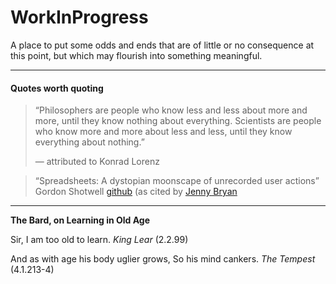 # WorkInProgress

A place to put some odds and ends that are of little or no consequence at this point, but which may flourish into something meaningful.

---

#### Quotes worth quoting

> “Philosophers are people who know less and less about more and more, until they know nothing about everything. Scientists are people who know more and more about less and less, until they know everything about nothing.”
>
> ― attributed to Konrad Lorenz


> “Spreadsheets: A dystopian moonscape of unrecorded user actions” Gordon Shotwell [github](https://github.com/GShotwell) (as cited by [Jenny Bryan](https://github.com/jennybc)

---

**The Bard, on Learning in Old Age**

Sir, I am too old to learn.
_King Lear_ (2.2.99)

And as with age his body uglier grows, 
So his mind cankers. 
_The Tempest_ (4.1.213-4)
